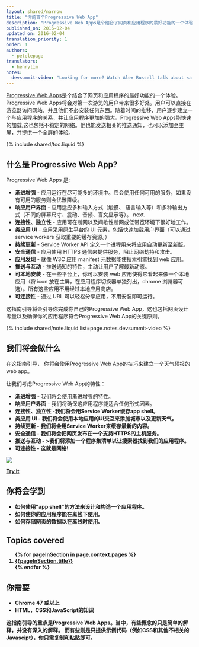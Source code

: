 ```yaml
---
layout: shared/narrow
title: "你的首个Progressive Web App"
description: "Progressive Web Apps是个结合了网页和应用程序的最好功能的一个体验。在这个指南引导，你将会建立你自己的Progressive Web Apps。你也会学到建立Progressive Web App的基础，包括app shell模式, 如何使用service worker来缓存app shell和缓存应用程序的资料等等."
published_on: 2016-02-04
updated_on: 2016-02-04
translation_priority: 1
order: 1
authors:
  - petelepage
translators:
  - henrylim  
notes:
  devsummit-video: "Looking for more? Watch Alex Russell talk about <a href='https://www.youtube.com/watch?v=MyQ8mtR9WxI'>Progressive Web Apps</a> from the 2015 Chrome Dev Summit"
---
```


<p class="intro">
<a href="/web/progressive-web-apps">Progressive Web Apps</a>是个结合了网页和应用程序的最好功能的一个体验。Progressive Web Apps将会对第一次游览的用户带来很多好处。用户可以直接在游览器访问网站，并且他们不必安装任何东西。随着时间的推移，用户逐步建立一个与应用程序的关系，并让应用程序更加的强大。Progressive Web Apps能快速的加载,这也包括不稳定的网络。他也能发送相关的推送通知，也可以添加至主屏，并提供一个全屏的体验。
</p>



{% include shared/toc.liquid %}

## 什么是 Progressive Web App?

Progressive Web Apps 是:

* **渐进增强** - 应用运行在尽可能多的环境中。它会使用任何可用的服务，如果没有可用的服务则会优雅降级。
* **响应用户界面** -  应用适应多种输入方式（触摸、 语言输入等）和多种输出方式（不同的屏幕尺寸、震动、音频、盲文显示等）。
  next.
* **连接性、独立性** - 应用可在断网以及间歇性断网或低带宽环境下很好地工作。
* **类应用 UI** - 应用采用原生平台的 UI 元素，包括快速加载用户界面（可以通过 service workers 获取重要的缓存资源。）
* **持续更新** - Service Worker API 定义一个进程用来将应用自动更新至新版。
* **安全通信** - 应用使用 HTTPS 通信来提供服务，阻止网络劫持和攻击。
* **应用发现** - 就像 W3C 应用 manifest 元数据能使搜索引擎找到 web 应用。
* **推送与互动** - 推送通知的特性，主动让用户了解最新动态。
* **可本地安装** - 在一些平台上，你可以安装 web 应用使得它看起来像一个本地应用（将 icon 放在主屏，在应用程序切换器单独列出，chrome 浏览器可选）。所有这些应用不用经过本地应用商店。
* **可连接性** - 通过 URL 可以轻松分享应用，不用安装即可运行。

这指南引导将会引导你完成你自己的Progressive Web App，这也包括网页设计考量以及确保你的应用程序符合Progressive Web App的关键原则。

{% include shared/note.liquid list=page.notes.devsummit-video %}

## 我们将会做什么

<div class="mdl-grid">
  <div class="mdl-cell mdl-cell--6-col">
    <p>
      在这指南引导， 你将会使用Progressive Web App的技巧来建立一个天气预报的web app。
    </p>
    <p>
      让我们考虑Progressive Web App的特性：
      <ul>
        <li><b>渐进增强</b> - 我们将会使用渐进增强的特性。</li>
        <li><b>响应用户界面</b> - 我们将确保这应用程序能适合任何形式因素。</li>
        <li><b>连接性、独立性<b> -我们将会用Service Worker缓存app shell。</li>
        <li><b>类应用 UI</b> - 我们将会使用本地应用的UI交互来添加城市以及更新天气。</li>
        <li><b>持续更新</b> - 我们将会用Service Worker来缓存最新的内容。</li>
        <li><b>安全通信</b> - 我们将会把网页发布在一个支持HTTPS的主机服务。</li>
        <li><b>推送与互动</b> - >我们将添加一个程序集清单以让搜索器找到我们的应用程序。</li>
        <li><b>可连接性</b> - 这就是网络!</li>
      </ul>
    </p>
  </div>
  <div class="mdl-cell mdl-cell--6-col">
    <a href="https://weather-pwa-sample.firebaseapp.com/final/">
      <img src="images/weather-ss.png">
    </a>
    <p>
      <a href="https://weather-pwa-sample.firebaseapp.com/final/" class="mdl-button mdl-js-button mdl-button--raised mdl-button--colored">Try it</a>
    </p>
  </div>
</div>

## 你将会学到

* 如何使用"app shell"的方法来设计和构造一个应用程序。
* 如何使你的应用程序能在离线下使用。
* 如何存储网页的数据以在离线时使用。

## Topics covered

<ol>
{% for pageInSection in page.context.pages %}
  <li>
    <a href="{{pageInSection.relative_url }}">
      {{pageInSection.title}}
    </a>
  </li>
{% endfor %}
</ol>

## 你需要

* Chrome 47 或以上
* HTML，CSS和JavaScript的知识

这指南引导的重点是Progressive Web Apps。当中，有些概念的只是简单的解释，并没有深入的解释。
而有些则是只提供示例代码（例如CSS和其他不相关的Javascipt），你只需复制和粘贴即可。
